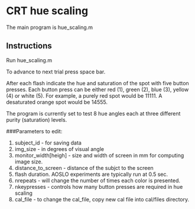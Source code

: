 # CRT hue scaling

The main program is hue_scaling.m

## Instructions

Run hue_scaling.m

To advance to next trial press space bar.

After each flash indicate the hue and saturation of the spot with five button presses. Each button press can be either red (1), green (2), blue (3), yellow (4) or white (5). For example, a purely red spot would be 11111. A desaturated orange spot would be 14555.

The program is currently set to test 8 hue angles each at three different purity (saturation) levels. 

###Parameters to edit:

1. subject_id - for saving data
2. img_size - in degrees of visual angle
3. monitor_width[heigh] - size and width of screen in mm for computing image size.
4. distance_to_screen - distance of the subjct to the screen
5. flash duration. AOSLO experiments are typically run at 0.5 sec.
6. nrepeats - will change the number of times each color is presented.
7. nkeypresses - controls how many button presses are required in hue scaling
8. cal_file - to change the cal_file, copy new cal file into cal/files directory.